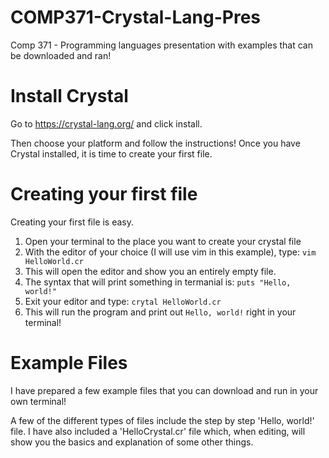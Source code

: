 # COMP371-Crystal-Lang-Pres
Comp 371 - Programming languages presentation with examples that can be downloaded and ran!

# Install Crystal
Go to https://crystal-lang.org/ and click install.

Then choose your platform and follow the instructions! Once you have Crystal installed, it is time to create your first file.

# Creating your first file
Creating your first file is easy.

1. Open your terminal to the place you want to create your crystal file
2. With the editor of your choice (I will use vim in this example), type: ```vim HelloWorld.cr```
3. This will open the editor and show you an entirely empty file.
4. The syntax that will print something in termanial is: ```puts "Hello, world!"```
5. Exit your editor and type: ```crytal HelloWorld.cr```
6. This will run the program and print out ```Hello, world!``` right in your terminal!

# Example Files

I have prepared a few example files that you can download and run in your own terminal!

A few of the different types of files include the step by step 'Hello, world!' file. I have also included a 'HelloCrystal.cr' file which, when editing, will show you the basics and explanation of some other things. 
<!-- I need to fix the content above.-->

